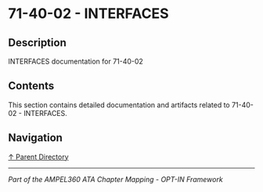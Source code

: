# 71-40-02 - INTERFACES

## Description

INTERFACES documentation for 71-40-02

## Contents

This section contains detailed documentation and artifacts related to 71-40-02 - INTERFACES.

## Navigation

[↑ Parent Directory](../README.md)

---

*Part of the AMPEL360 ATA Chapter Mapping - OPT-IN Framework*

